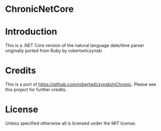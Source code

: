 # ChronicNetCore
# Introduction
This is a .NET Core version of the natural language date/time parser originally ported from Ruby by robertwilczynski
# Credits
This is a port of https://github.com/robertwilczynski/nChronic. Please see this project for further credits.
# License
Unless specified otherwise all is licensed under the MIT license.
